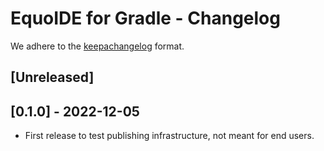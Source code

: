 # EquoIDE for Gradle - Changelog

We adhere to the [keepachangelog](https://keepachangelog.com/en/1.0.0/) format.

## [Unreleased]

## [0.1.0] - 2022-12-05
- First release to test publishing infrastructure, not meant for end users.